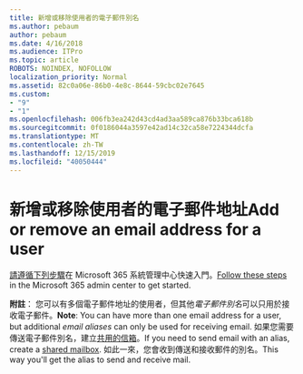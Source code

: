 ```yaml
---
title: 新增或移除使用者的電子郵件別名
ms.author: pebaum
author: pebaum
ms.date: 4/16/2018
ms.audience: ITPro
ms.topic: article
ROBOTS: NOINDEX, NOFOLLOW
localization_priority: Normal
ms.assetid: 82c0a06e-86b0-4e8c-8644-59cbc02e7645
ms.custom:
- "9"
- "1"
ms.openlocfilehash: 006fb3ea242d43cd4ad3aa589ca876b33bca618b
ms.sourcegitcommit: 0f0186044a3597e42ad14c32ca58e7224344dcfa
ms.translationtype: MT
ms.contentlocale: zh-TW
ms.lasthandoff: 12/15/2019
ms.locfileid: "40050444"
---
```

# <a name="add-or-remove-an-email-address-for-a-user"></a><span data-ttu-id="3c9b7-102">新增或移除使用者的電子郵件地址</span><span class="sxs-lookup"><span data-stu-id="3c9b7-102">Add or remove an email address for a user</span></span>

<span data-ttu-id="3c9b7-103">[請遵循下列步驟](https://portal.office.com/AdminPortal/Home#/AssistedGuide/addemailoptions)在 Microsoft 365 系統管理中心快速入門。</span><span class="sxs-lookup"><span data-stu-id="3c9b7-103">[Follow these steps](https://portal.office.com/AdminPortal/Home#/AssistedGuide/addemailoptions) in the Microsoft 365 admin center to get started.</span></span>

 <span data-ttu-id="3c9b7-104">**附註**： 您可以有多個電子郵件地址的使用者，但其他*電子郵件別名*可以只用於接收電子郵件。</span><span class="sxs-lookup"><span data-stu-id="3c9b7-104">**Note**: You can have more than one email address for a user, but additional  *email aliases*  can only be used for receiving email.</span></span> <span data-ttu-id="3c9b7-105">如果您需要傳送電子郵件別名，建立[共用的信箱](https://docs.microsoft.com/office365/admin/email/create-a-shared-mailbox)。</span><span class="sxs-lookup"><span data-stu-id="3c9b7-105">If you need to send email with an alias, create a [shared mailbox](https://docs.microsoft.com/office365/admin/email/create-a-shared-mailbox).</span></span> <span data-ttu-id="3c9b7-106">如此一來，您會收到傳送和接收郵件的別名。</span><span class="sxs-lookup"><span data-stu-id="3c9b7-106">This way you'll get the alias to send and receive mail.</span></span>
  